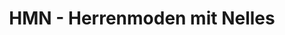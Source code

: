 ---
title: "HMN - Herrenmoden mit Nelles"
url: /rheinbach/hmn-herrenmoden-mit-nelles/
shop: Kleidung
---